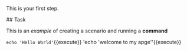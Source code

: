 This is your first step.

## Task

This is an _example_ of creating a scenario and running a **command**

`echo 'Hello World'`{{execute}}
 'echo 'welcome to my apge''{{execute}}
